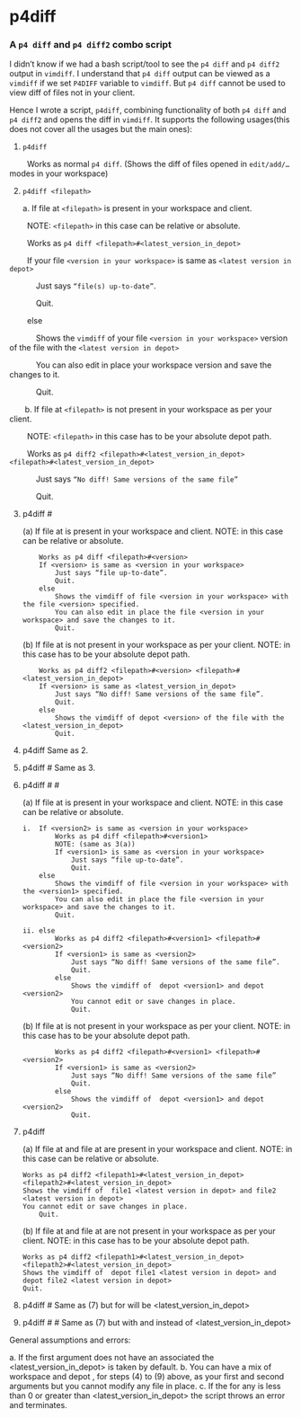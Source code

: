 &nbsp;&nbsp;&nbsp;&nbsp;           
&nbsp;&nbsp;&nbsp;&nbsp;&nbsp;&nbsp;&nbsp;&nbsp;
# p4diff
### A ```p4 diff``` and ```p4 diff2``` combo script

I didn’t know if we had a bash script/tool to see the ```p4 diff``` and ```p4 diff2``` output in ```vimdiff```.
I understand that ```p4 diff``` output can be viewed as a ```vimdiff``` if we set ```P4DIFF``` variable to ```vimdiff```.
But ```p4 diff``` cannot be used to view diff of files not in your client.

Hence I wrote a script, ```p4diff```, combining functionality of both ```p4 diff``` and ```p4 diff2``` and opens the diff in ```vimdiff```.
It supports the following usages(this does not cover all the usages but the main ones):

1.  `p4diff`

&nbsp;&nbsp;&nbsp;&nbsp;&nbsp;&nbsp;&nbsp;&nbsp;Works as normal `p4 diff`. (Shows the diff of files opened in `edit/add/…`  modes in your workspace)

2.  `p4diff <filepath>`

    a. If file at `<filepath>` is present in your workspace and client.

&nbsp;&nbsp;&nbsp;&nbsp;&nbsp;&nbsp;&nbsp;&nbsp;NOTE: `<filepath>` in this case can be relative or absolute.

&nbsp;&nbsp;&nbsp;&nbsp;&nbsp;&nbsp;&nbsp;&nbsp;Works as `p4 diff <filepath>#<latest_version_in_depot>`

&nbsp;&nbsp;&nbsp;&nbsp;&nbsp;&nbsp;&nbsp;&nbsp;If your file `<version in your workspace>` is same as `<latest version in depot>`

&nbsp;&nbsp;&nbsp;&nbsp;&nbsp;&nbsp;&nbsp;&nbsp;&nbsp;&nbsp;&nbsp;&nbsp;Just says `“file(s) up-to-date”`.

&nbsp;&nbsp;&nbsp;&nbsp;&nbsp;&nbsp;&nbsp;&nbsp;&nbsp;&nbsp;&nbsp;&nbsp;Quit.

&nbsp;&nbsp;&nbsp;&nbsp;&nbsp;&nbsp;&nbsp;&nbsp;else

&nbsp;&nbsp;&nbsp;&nbsp;&nbsp;&nbsp;&nbsp;&nbsp;&nbsp;&nbsp;&nbsp;&nbsp;Shows the `vimdiff` of your file `<version in your workspace>` version of the file with the `<latest version in depot>`

&nbsp;&nbsp;&nbsp;&nbsp;&nbsp;&nbsp;&nbsp;&nbsp;&nbsp;&nbsp;&nbsp;&nbsp;You can also edit in place your workspace version and save the changes to it.

&nbsp;&nbsp;&nbsp;&nbsp;&nbsp;&nbsp;&nbsp;&nbsp;&nbsp;&nbsp;&nbsp;&nbsp;Quit.

&nbsp;&nbsp;&nbsp;&nbsp;&nbsp;&nbsp;&nbsp;b. If file at `<filepath>` is not present in your workspace as per your client.

&nbsp;&nbsp;&nbsp;&nbsp;&nbsp;&nbsp;&nbsp;&nbsp;NOTE: `<filepath>` in this case has to be your absolute depot path.

&nbsp;&nbsp;&nbsp;&nbsp;&nbsp;&nbsp;&nbsp;&nbsp;Works as `p4 diff2 <filepath>#<latest_version_in_depot> <filepath>#<latest_version_in_depot>`

&nbsp;&nbsp;&nbsp;&nbsp;&nbsp;&nbsp;&nbsp;&nbsp;&nbsp;&nbsp;&nbsp;&nbsp;Just says `“No diff! Same versions of the same file”`

&nbsp;&nbsp;&nbsp;&nbsp;&nbsp;&nbsp;&nbsp;&nbsp;&nbsp;&nbsp;&nbsp;&nbsp;Quit.

3.  p4diff <filepath>#<version>

    (a) If file at <filepath> is present in your workspace and client.
        NOTE: <filepath> in this case can be relative or absolute.

            Works as p4 diff <filepath>#<version>
            If <version> is same as <version in your workspace>
                Just says “file up-to-date”.
                Quit.
            else
                Shows the vimdiff of file <version in your workspace> with the file <version> specified.
                You can also edit in place the file <version in your workspace> and save the changes to it.
                Quit.

    (b) If file at <filepath> is not present in your workspace as per your client.
        NOTE: <filepath> in this case has to be your absolute depot path.

            Works as p4 diff2 <filepath>#<version> <filepath>#<latest_version_in_depot>
            If <version> is same as <latest_version_in_depot>
                Just says “No diff! Same versions of the same file”.
                Quit.
            else
                Shows the vimdiff of depot <version> of the file with the <latest_version_in_depot>
                Quit.   

4.  p4diff <filepath> <filepath>
    Same as 2.

5.  p4diff <filename>#<version> <filename>
    Same as 3.

6.  p4diff <filepath>#<version1> <filepath>#<version2>

    (a) If file at <filepath> is present in your workspace and client. 
        NOTE: <filepath> in this case can be relative or absolute.

        i.  If <version2> is same as <version in your workspace>
                Works as p4 diff <filepath>#<version1>  
                NOTE: (same as 3(a))
                If <version1> is same as <version in your workspace>
                    Just says “file up-to-date”.
                    Quit.
            else
                Shows the vimdiff of file <version in your workspace> with the <version1> specified.
                You can also edit in place the file <version in your workspace> and save the changes to it.
                Quit.

        ii. else
                Works as p4 diff2 <filepath>#<version1> <filepath>#<version2>
                If <version1> is same as <version2>
                    Just says “No diff! Same versions of the same file”.
                    Quit.
                else
                    Shows the vimdiff of  depot <version1> and depot <version2>
                    You cannot edit or save changes in place.
                    Quit.

    (b) If file at <filepath> is not present in your workspace as per your client.
        NOTE: <filepath> in this case has to be your absolute depot path.

                Works as p4 diff2 <filepath>#<version1> <filepath>#<version2>
                If <version1> is same as <version2> 
                    Just says “No diff! Same versions of the same file”
                    Quit.
                else
                    Shows the vimdiff of  depot <version1> and depot <version2>
                    Quit.

7.  p4diff <filepath1> <filepath2>

    (a) If file at <filepath1> and file at <filepath2> are present in your workspace and client. 
        NOTE: <filepath> in this case can be relative or absolute.

        Works as p4 diff2 <filepath1>#<latest_version_in_depot> <filepath2>#<latest_version_in_depot>
        Shows the vimdiff of  file1 <latest version in depot> and file2 <latest version in depot>
        You cannot edit or save changes in place.
            Quit.

    (b) If file at <filepath1> and file at <filepath2> are not present in your workspace as per your client.
        NOTE: <filepath> in this case has to be your absolute depot path.

        Works as p4 diff2 <filepath1>#<latest_version_in_depot> <filepath2>#<latest_version_in_depot>
        Shows the vimdiff of  depot file1 <latest version in depot> and depot file2 <latest version in depot>
        Quit.

8.  p4diff <filepath1>#<version1> <filepath2>
    Same as (7) but <version2> for <filepath2> will be <latest_version_in_depot>

9.  p4diff <filepath1>#<version1> <filepath2>#<version2>
    Same as (7) but with <version1> and <version2> instead of <latest_version_in_depot>

General assumptions and errors:

a.  If the first <filepath1> argument does not have an associated  <version1> the <latest_version_in_depot> is taken by default.
b.  You can have a mix of workspace and depot <filepaths>, for steps (4) to (9) above, as your first and second arguments but you cannot modify any file in place.
c.  If the <version> for any <filepath> is less than 0 or greater than <latest_version_in_depot> the script throws an error and terminates. 
